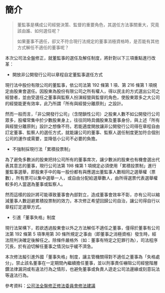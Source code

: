 # 簡介
> 董監事是構成公司經營決策、監督的重要角色，其選任方法事關重大，究竟該由誰、如何選任呢？
>
> 如果董事不適任，卻又不符合現行法規定的董事消極資格時，是否能有其他方式解任不適任的董事呢？

本次公司法全盤修正，就董監事的選任及解任制度，將針對以下三項重點進行改革：

* 開放非公開發行公司以章程自定董監事選任方式

現行法中股份有限公司的董監事，依公司法第 192 條第 1 項、第 216 條第 1 項規定由股東會選任。因股東為股份有限公司之所有權人，得以民主的方式選出公司之經營者，並由受選任之董事與監察人扮演經營與監督的角色，使股東眾多之大公司的經營能更有效率，此乃所謂「所有與經營分離原則」之設計。

然而一般而言，「非公開發行公司」（含閉鎖性公司）之股東人數不如公開發行公司眾多，股權常集中於少數股東身上，往往同時具備股東及董事身份，與上述「所有與經營分離原則」設計之想像不符。若能適度開放讓非公開發行公司得在章程自由訂定董事、監察人的選任方式，就能讓公司的董事、監察人選任制度更加符合個別公司的運作或需要，並降低小公司不必要的負擔。

* 不強制採現行法「累積投票制」

為了避免多數派的股東把持公司所有的董事席次，讓少數派的股東也有機會選出代表其意志的董事，現行公司法第 198 條第 1 項規定必須使用「累積投票制」進行董監事選舉，即股東手中的每一股份都有與應選出董監事人數相同之選舉權（票數），所有票可以集中選舉一人，或自由分配給選舉數人，由所得選票代表選舉權較多的人當選為董事或監察人。

然而這樣的設計將可能導致董事會內部對立，造成董事會效率不彰，亦有公司以縮減董事人數迴避累積投票制的效力，本次修正希望回歸公司自治，讓公司得自行以章程訂定選舉方式。

* 引進「董事失格」制度

現行法架構下，若欲透過股東會以外之方法解任不適任之董事，僅得於董事有公司法第 192 條第 5 項準用第 30 條所規定之事由（即董事之消極資格）發生時，經法院判決確定後解任之。除條件嚴格外（如：董事有特定之犯罪行為），司法程序冗長，於有迫切解任董事之情況似乎緩不濟急。

本次修法擬引進外國「董事失格」制度，讓主管機關得對不適任之董事為「失格處分」，禁止該名董事在一定期間內繼續擔任董事，並以刑事責任嚇阻公司經營階層鑽法律漏洞或有違法行為之情形，也避免董事或負責人遊走公司法邊緣或刻意玩法等違法行為。


參考資料：[公司法全盤修正修法委員會修法建議](http://www.scocar.org.tw/)

